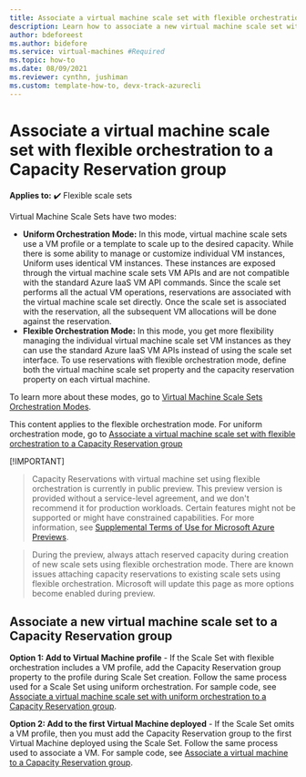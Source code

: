 ```yaml
---
title: Associate a virtual machine scale set with flexible orchestration to a Capacity Reservation group (preview)
description: Learn how to associate a new virtual machine scale set with flexible orchestration mode to a Capacity Reservation group.
author: bdeforeest
ms.author: bidefore
ms.service: virtual-machines #Required
ms.topic: how-to
ms.date: 08/09/2021
ms.reviewer: cynthn, jushiman
ms.custom: template-how-to, devx-track-azurecli
---
```


# Associate a virtual machine scale set with flexible orchestration to a Capacity Reservation group

**Applies to:** :heavy_check_mark: Flexible scale sets

Virtual Machine Scale Sets have two modes: 

- **Uniform Orchestration Mode:** In this mode, virtual machine scale sets use a VM profile or a template to scale up to the desired capacity. While there is some ability to manage or customize individual VM instances, Uniform uses identical VM instances. These instances are exposed through the virtual machine scale sets VM APIs and are not compatible with the standard Azure IaaS VM API commands. Since the scale set performs all the actual VM operations, reservations are associated with the virtual machine scale set directly. Once the scale set is associated with the reservation, all the subsequent VM allocations will be done against the reservation. 
- **Flexible Orchestration Mode:** In this mode, you get more flexibility managing the individual virtual machine scale set VM instances as they can use the standard Azure IaaS VM APIs instead of using the scale set interface. To use reservations with flexible orchestration mode, define both the virtual machine scale set property and the capacity reservation property on each virtual machine.

To learn more about these modes, go to [Virtual Machine Scale Sets Orchestration Modes](../virtual-machine-scale-sets/virtual-machine-scale-sets-orchestration-modes.md). 

This content applies to the flexible orchestration mode. For uniform orchestration mode, go to [Associate a virtual machine scale set with flexible orchestration to a Capacity Reservation group](capacity-reservation-associate-virtual-machine-scale-set.md)


 [!IMPORTANT]
> Capacity Reservations with virtual machine set using flexible orchestration is currently in public preview. This preview version is provided without a service-level agreement, and we don't recommend it for production workloads. Certain features might not be supported or might have constrained capabilities. For more information, see [Supplemental Terms of Use for Microsoft Azure Previews](https://azure.microsoft.com/support/legal/preview-supplemental-terms/).

> During the preview, always attach reserved capacity during creation of new scale sets using flexible orchestration mode. There are known issues attaching capacity reservations to existing scale sets using flexible orchestration. Microsoft will update this page as more options become enabled during preview. 

## Associate a new virtual machine scale set to a Capacity Reservation group

**Option 1: Add to Virtual Machine profile** - If the Scale Set with flexible orchestration includes a VM profile, add the Capacity Reservation group property to the profile during Scale Set creation. Follow the same process used for a Scale Set using uniform orchestration. For sample code, see [Associate a virtual machine scale set with uniform orchestration to a Capacity Reservation group](capacity-reservation-associate-virtual-machine-scale-set). 

**Option 2: Add to the first Virtual Machine deployed** - If the Scale Set omits a VM profile, then you must add the Capacity Reservation group to the first Virtual Machine deployed using the Scale Set. Follow the same process used to associate a VM. For sample code, see [Associate a virtual machine to a Capacity Reservation group](capacity-reservation-associate-vm). 